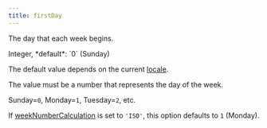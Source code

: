 ```yaml
---
title: firstDay
---
```


The day that each week begins.

<div class='spec' markdown='1'>
Integer, *default*: `0` (Sunday)
</div>

The default value depends on the current [locale](locale).

The value must be a number that represents the day of the week.

Sunday=`0`, Monday=`1`, Tuesday=`2`, etc.

If [weekNumberCalculation](weekNumberCalculation) is set to `'ISO'`, this option defaults to `1` (Monday).
